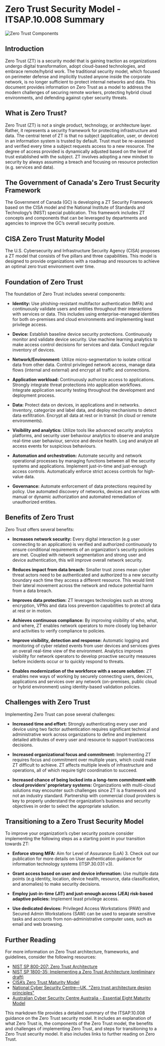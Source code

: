# Zero Trust Security Model - ITSAP.10.008 Summary

![Zero Trust Components](https://showme.redstarplugin.com/s/EWyt4Xik)

## Introduction

Zero Trust (ZT) is a security model that is gaining traction as organizations undergo digital transformation, adopt cloud-based technologies, and embrace remote/hybrid work. The traditional security model, which focused on perimeter defense and implicitly trusted anyone inside the corporate network, is no longer sufficient to protect internal networks and data. This document provides information on Zero Trust as a model to address the modern challenges of securing remote workers, protecting hybrid cloud environments, and defending against cyber security threats.

## What is Zero Trust?

Zero Trust (ZT) is not a single product, technology, or architecture layer. Rather, it represents a security framework for protecting infrastructure and data. The central tenet of ZT is that no subject (application, user, or device) in an information system is trusted by default. Trust must be re-assessed and verified every time a subject requests access to a new resource. The degree of access provided is dynamically adjusted based on the level of trust established with the subject. ZT involves adopting a new mindset to security by always assuming a breach and focusing on resource protection (e.g. services and data).

## The Government of Canada's Zero Trust Security Framework

The Government of Canada (GC) is developing a ZT Security Framework based on the CISA model and the National Institute of Standards and Technology’s (NIST) special publication. This framework includes ZT concepts and components that can be leveraged by departments and agencies to improve the GC’s overall security posture.

## CISA Zero Trust Maturity Model

The U.S. Cybersecurity and Infrastructure Security Agency (CISA) proposes a ZT model that consists of five pillars and three capabilities. This model is designed to provide organizations with a roadmap and resources to achieve an optimal zero trust environment over time.

## Foundation of Zero Trust

The foundation of Zero Trust includes several components:

- **Identity:** Use phishing-resistant multifactor authentication (MFA) and continuously validate users and entities throughout their interactions with services or data. This includes using enterprise-managed identities for both on-premises and cloud environments and implementing least privilege access.

- **Device:** Establish baseline device security protections. Continuously monitor and validate device security. Use machine learning analytics to make access control decisions for services and data. Conduct regular inventory of devices.

- **Network/Environment:** Utilize micro-segmentation to isolate critical data from other data. Control privileged network access, manage data flows (internal and external) and encrypt all traffic and connections.

- **Application workload:** Continuously authorize access to applications. Strongly integrate threat protections into application workflows. Integrate application security testing throughout the development and deployment process.

- **Data:** Protect data on devices, in applications and in networks. Inventory, categorize and label data, and deploy mechanisms to detect data exfiltration. Encrypt all data at rest or in transit (in cloud or remote environments).

- **Visibility and analytics:** Utilize tools like advanced security analytics platforms, and security user behaviour analytics to observe and analyze real-time user behaviour, service and device health. Log and analyze all access events for suspicious behaviours.

- **Automation and orchestration:** Automate security and network operational processes by managing functions between all the security systems and applications. Implement just-in-time and just-enough access controls. Automatically enforce strict access controls for high-value data.

- **Governance:** Automate enforcement of data protections required by policy. Use automated discovery of networks, devices and services with manual or dynamic authorization and automated remediation of unauthorized entities.

## Benefits of Zero Trust

Zero Trust offers several benefits:

- **Increases network security:** Every digital interaction (e.g user connecting to an application) is verified and authorized continuously to ensure conditional requirements of an organization's security policies are met. Coupled with network segmentation and strong user and device authentication, this will improve overall network security.

- **Reduces impact from data breach:** Smaller trust zones mean cyber threat actors need to be authenticated and authorized to a new security boundary each time they access a different resource. This would limit their lateral movement across the network and reduce potential harm from a data breach.

- **Improves data protection:** ZT leverages technologies such as strong encryption, VPNs and data loss prevention capabilities to protect all data at rest or in motion.

- **Achieves continuous compliance:** By improving visibility of who, what, and where, ZT enables network operators to more closely log behavior and activities to verify compliance to policies.

- **Improve visibility, detection and response:** Automatic logging and monitoring of cyber related events from user devices and services gives an overall real-time view of the environment. Analytics improves visibility for network operators to develop proactive security measures before incidents occur or to quickly respond to threats.

- **Enables modernization of the workforce with a secure solution:** ZT enables new ways of working by securely connecting users, devices, applications and services over any network (on-premises, public cloud or hybrid environment) using identity-based validation policies.

## Challenges with Zero Trust

Implementing Zero Trust can pose several challenges:

- **Increased time and effort:** Strongly authenticating every user and device using two factor authentication requires significant technical and administrative work across organizations to define and implement detailed attributes of every user and resource to support trust/access decisions.

- **Increased organizational focus and commitment:** Implementing ZT requires focus and commitment over multiple years, which could make ZT difficult to achieve. ZT affects multiple levels of infrastructure and operations, all of which require tight coordination to succeed.

- **Increased chance of being locked into a long-term commitment with cloud providers’ proprietary systems:** Organizations with multi-cloud solutions may encounter such challenges since ZT is a framework and not an industry standard. Partnership with commercial cloud providers is key to properly understand the organization’s business and security objectives in order to select the appropriate solution.

## Transitioning to a Zero Trust Security Model

To improve your organization’s cyber security posture consider implementing the following steps as a starting point in your transition towards ZT:

- **Enforce strong MFA:** Aim for Level of Assurance (LoA) 3. Check out our publication for more details on User authentication guidance for information technology systems (ITSP.30.031 v3).
 
- **Grant access based on user and device information:** Use multiple data points (e.g identity, location, device health, resource, data classification, and anomalies) to make security decisions.
 
- **Employ just-in-time (JIT) and just-enough access (JEA) risk-based adaptive policies:** Implement least privilege access.
 
- **Use dedicated devices:** Privileged Access Workstations (PAW) and Secured Admin Workstations (SAW) can be used to separate sensitive tasks and accounts from non-administrative computer uses, such as email and web browsing.

## Further Reading

For more information on Zero Trust architecture, frameworks, and guidelines, consider the following resources:

- [NIST SP 800-207: Zero Trust Architecture](https://nvlpubs.nist.gov/nistpubs/SpecialPublications/NIST.SP.800-207.pdf)
- [NIST SP 1800-35: Implementing a Zero Trust Architecture (preliminary draft)](https://www.nccoe.nist.gov/projects/building-blocks/zero-trust-architecture)
- [CISA’s Zero Trust Maturity Model](https://www.cisa.gov/zero-trust)
- [National Cyber Security Centre—UK, "Zero trust architecture design principles"](https://www.ncsc.gov.uk/guidance/zero-trust-architecture-design-principles)
- [Australian Cyber Security Centre Australia - Essential Eight Maturity Model](https://www.cyber.gov.au/acsc/view-all-content/publications/essential-eight-maturity-model)

This markdown file provides a detailed summary of the ITSAP.10.008 guidance on the Zero Trust security model. It includes an explanation of what Zero Trust is, the components of the Zero Trust model, the benefits and challenges of implementing Zero Trust, and steps for transitioning to a Zero Trust security model. It also includes links to further reading on Zero Trust.
